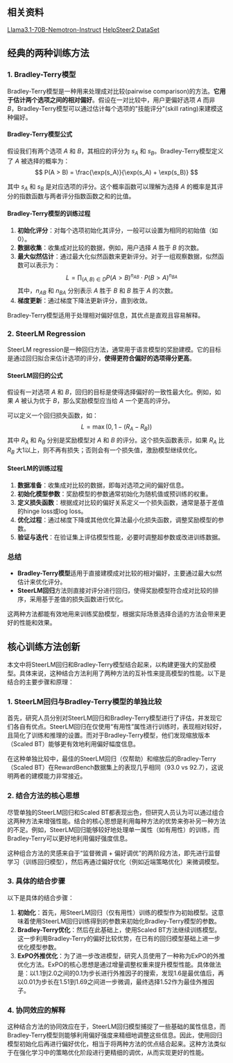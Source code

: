 
## 相关资料

[Llama3.1-70B-Nemotron-Instruct](https://huggingface.co/nvidia/Llama-3.1-Nemotron-70B-Instruct-HF)
[HelpSteer2 DataSet](https://huggingface.co/datasets/nvidia/HelpSteer2)

## 经典的两种训练方法

### 1. Bradley-Terry模型

Bradley-Terry模型是一种用来处理成对比较(pairwise comparison)的方法。**它用于估计两个选项之间的相对偏好**。假设在一对比较中，用户更偏好选项 $A$ 而非 $B$，Bradley-Terry模型可以通过估计每个选项的"技能评分"(skill rating)来建模这种偏好。

#### Bradley-Terry模型公式

假设我们有两个选项 $A$ 和 $B$，其相应的评分为 $s_A$ 和 $s_B$。Bradley-Terry模型定义了 $A$ 被选择的概率为：
$$
P(A > B) = \frac{\exp(s_A)}{\exp(s_A) + \exp(s_B)}
$$

其中 $s_A$ 和 $s_B$ 是对应选项的评分。这个概率函数可以理解为选择 $A$ 的概率是其评分的指数函数与两者评分指数函数之和的比值。

#### Bradley-Terry模型的训练过程

1. **初始化评分**：对每个选项初始化其评分，一般可以设置为相同的初始值（如0）。
2. **数据收集**：收集成对比较的数据，例如，用户选择 $A$ 胜于 $B$ 的次数。
3. **最大似然估计**：通过最大化似然函数来更新评分。对于一组观察数据，似然函数可以表示为：
   $$
   L = \prod_{(A,B) \in D} P(A > B)^{n_{AB}} \cdot P(B > A)^{n_{BA}}
   $$
   其中，$n_{AB}$ 和 $n_{BA}$ 分别表示 $A$ 胜于 $B$ 和 $B$ 胜于 $A$ 的次数。
4. **梯度更新**：通过梯度下降法更新评分，直到收敛。

Bradley-Terry模型适用于处理相对偏好信息，其优点是直观且容易解释。

### 2. SteerLM Regression

SteerLM regression是一种回归方法，通常用于语言模型的奖励建模。它的目标是通过回归拟合来估计选项的评分，**使得更符合偏好的选项得分更高**。

#### SteerLM回归的公式

假设有一对选项 $A$ 和 $B$，回归的目标是使得选择偏好的一致性最大化。例如，如果 $A$ 被认为优于 $B$，那么奖励模型应当给 $A$ 一个更高的评分。

可以定义一个回归损失函数，如：
$$
L = \max(0, 1 - (R_A - R_B))
$$
其中 $R_A$ 和 $R_B$ 分别是奖励模型对 $A$ 和 $B$ 的评分。这个损失函数表示，如果 $R_A$ 比 $R_B$ 大1以上，则不再有损失；否则会有一个损失值，激励模型继续优化。

#### SteerLM的训练过程

1. **数据准备**：收集成对比较的数据，即每对选项之间的偏好信息。
2. **初始化模型参数**：奖励模型的参数通常初始化为随机值或预训练的权重。
3. **定义损失函数**：根据成对比较的偏好关系定义一个损失函数，通常是基于差值的hinge loss或log loss。
4. **优化过程**：通过梯度下降或其他优化算法最小化损失函数，调整奖励模型的参数。
5. **验证与迭代**：在验证集上评估模型性能，必要时调整超参数或改进训练数据。

### 总结

- **Bradley-Terry模型**适用于直接建模成对比较的相对偏好，主要通过最大似然估计来优化评分。
- **SteerLM回归**方法则直接对评分进行回归，使得奖励模型符合成对比较的排序，采用基于差值的损失函数进行优化。

这两种方法都能有效地用来训练奖励模型，根据实际场景选择合适的方法会带来更好的性能和效果。

## 核心训练方法创新

本文中将SteerLM回归和Bradley-Terry模型结合起来，以构建更强大的奖励模型。具体来说，这种结合方法利用了两种方法的互补性来提高模型的性能。以下是结合的主要步骤和原理：

### 1. SteerLM回归与Bradley-Terry模型的单独比较

首先，研究人员分别对SteerLM回归和Bradley-Terry模型进行了评估，并发现它们各自有优点。SteerLM回归在仅使用“有用性”属性进行训练时，表现相对较好，且简化了训练和推理的设置。而对于Bradley-Terry模型，他们发现缩放版本（Scaled BT）能够更有效地利用偏好幅度信息。

在这种单独比较中，最佳的SteerLM回归（仅帮助）和缩放后的Bradley-Terry（Scaled BT）在RewardBench数据集上的表现几乎相同（93.0 vs 92.7），这说明两者的建模能力非常接近。

### 2. 结合方法的核心思想

尽管单独的SteerLM回归和Scaled BT都表现出色，但研究人员认为可以通过组合这两种方法来增强性能。结合的核心思想是利用每种方法的优势来弥补另一种方法的不足。例如，SteerLM回归能够较好地处理单一属性（如有用性）的训练，而Bradley-Terry可以更好地利用偏好强度信息。

这种组合方法的灵感来自于“监督微调 + 偏好调优”的两阶段方法，即先进行监督学习（训练回归模型），然后再通过偏好优化（例如近端策略优化）来微调模型。

### 3. 具体的结合步骤

以下是具体的结合步骤：

1. **初始化**：首先，用SteerLM回归（仅有用性）训练的模型作为初始模型。这意味着使用SteerLM回归训练得到的参数来初始化Bradley-Terry模型的参数。
2. **Bradley-Terry优化**：然后在此基础上，使用Scaled BT方法继续训练模型。这一步利用Bradley-Terry的偏好比较优势，在已有的回归模型基础上进一步优化模型参数。
3. **ExPO外推优化**：为了进一步改进模型，研究人员使用了一种称为ExPO的外推优化方法。ExPO的核心思想是通过增量调整权重来提升模型性能。具体做法是：以1.1到2.0之间的0.1为步长进行外推因子的搜索，发现1.6是最优值后，再以0.01为步长在1.51到1.69之间进一步微调，最终选择1.52作为最佳外推因子。

### 4. 协同效应的解释

这种结合方法的协同效应在于，SteerLM回归模型捕捉了一些基础的属性信息，而Bradley-Terry模型则能够利用偏好强度来精细地调整这些信息。因此，使用回归模型初始化后再进行偏好优化，相当于将两种方法的优点结合起来。这种方法类似于在强化学习中的策略优化阶段进行更精细的调优，从而实现更好的性能。

